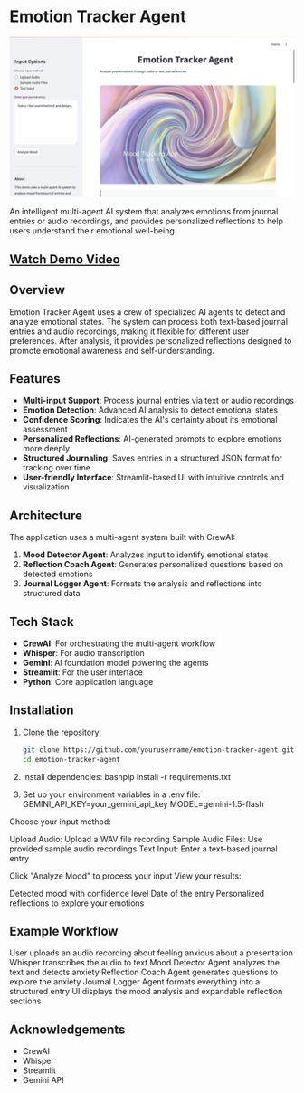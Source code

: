 # Emotion Tracker Agent

![Emotion Tracker Banner](Agent.jpg)

An intelligent multi-agent AI system that analyzes emotions from journal entries or audio recordings, and provides personalized reflections to help users understand their emotional well-being.

## [Watch Demo Video]( https://drive.google.com/file/d/1LoFhXcSpVqzKzgP6D1nPuLXXDEHGQ1Ni/view)

## Overview

Emotion Tracker Agent uses a crew of specialized AI agents to detect and analyze emotional states. The system can process both text-based journal entries and audio recordings, making it flexible for different user preferences. After analysis, it provides personalized reflections designed to promote emotional awareness and self-understanding.

## Features

- **Multi-input Support**: Process journal entries via text or audio recordings
- **Emotion Detection**: Advanced AI analysis to detect emotional states
- **Confidence Scoring**: Indicates the AI's certainty about its emotional assessment
- **Personalized Reflections**: AI-generated prompts to explore emotions more deeply
- **Structured Journaling**: Saves entries in a structured JSON format for tracking over time
- **User-friendly Interface**: Streamlit-based UI with intuitive controls and visualization

## Architecture

The application uses a multi-agent system built with CrewAI:

1. **Mood Detector Agent**: Analyzes input to identify emotional states
2. **Reflection Coach Agent**: Generates personalized questions based on detected emotions
3. **Journal Logger Agent**: Formats the analysis and reflections into structured data

## Tech Stack

- **CrewAI**: For orchestrating the multi-agent workflow
- **Whisper**: For audio transcription
- **Gemini**: AI foundation model powering the agents
- **Streamlit**: For the user interface
- **Python**: Core application language

## Installation

1. Clone the repository:
   ```bash
   git clone https://github.com/yourusername/emotion-tracker-agent.git
   cd emotion-tracker-agent

2. Install dependencies:
bashpip install -r requirements.txt

3. Set up your environment variables in a .env file:
GEMINI_API_KEY=your_gemini_api_key
MODEL=gemini-1.5-flash

Choose your input method:

Upload Audio: Upload a WAV file recording
Sample Audio Files: Use provided sample audio recordings
Text Input: Enter a text-based journal entry


Click "Analyze Mood" to process your input
View your results:

Detected mood with confidence level
Date of the entry
Personalized reflections to explore your emotions



## Example Workflow

User uploads an audio recording about feeling anxious about a presentation
Whisper transcribes the audio to text
Mood Detector Agent analyzes the text and detects anxiety
Reflection Coach Agent generates questions to explore the anxiety
Journal Logger Agent formats everything into a structured entry
UI displays the mood analysis and expandable reflection sections


## Acknowledgements

- CrewAI
- Whisper
- Streamlit
- Gemini API

